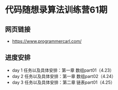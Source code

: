 # 代码随想录算法训练营61期
## 网页链接
- https://www.programmercarl.com/
## 进度安排
- day 1 任务以及具体安排：第一章  数组part01（4.23）
- day 2 任务以及具体安排：第一章  数组part02（4.24）
- day 3 任务以及具体安排：第二章  链表part01（4.25）
